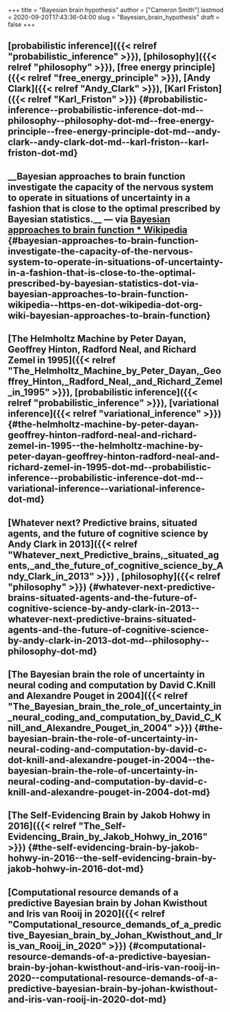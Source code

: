 +++
title = "Bayesian brain hypothesis"
author = ["Cameron Smith"]
lastmod = 2020-09-20T17:43:36-04:00
slug = "Bayesian_brain_hypothesis"
draft = false
+++

## [probabilistic inference]({{< relref "probabilistic_inference" >}}), [philosophy]({{< relref "philosophy" >}}), [free energy principle]({{< relref "free_energy_principle" >}}), [Andy Clark]({{< relref "Andy_Clark" >}}), [Karl Friston]({{< relref "Karl_Friston" >}}) {#probabilistic-inference--probabilistic-inference-dot-md--philosophy--philosophy-dot-md--free-energy-principle--free-energy-principle-dot-md--andy-clark--andy-clark-dot-md--karl-friston--karl-friston-dot-md}


## \_\_Bayesian approaches to brain function investigate the capacity of the nervous system to operate in situations of uncertainty in a fashion that is close to the optimal prescribed by Bayesian statistics.\_\_ — via [Bayesian approaches to brain function \* Wikipedia](<https://en.wikipedia.org/wiki/Bayesian%5Fapproaches%5Fto%5Fbrain%5Ffunction>) {#bayesian-approaches-to-brain-function-investigate-the-capacity-of-the-nervous-system-to-operate-in-situations-of-uncertainty-in-a-fashion-that-is-close-to-the-optimal-prescribed-by-bayesian-statistics-dot-via-bayesian-approaches-to-brain-function-wikipedia--https-en-dot-wikipedia-dot-org-wiki-bayesian-approaches-to-brain-function}


## [The Helmholtz Machine by Peter Dayan, Geoffrey Hinton, Radford Neal, and Richard Zemel in 1995]({{< relref "The_Helmholtz_Machine_by_Peter_Dayan,_Geoffrey_Hinton,_Radford_Neal,_and_Richard_Zemel_in_1995" >}}), [probabilistic inference]({{< relref "probabilistic_inference" >}}), [variational inference]({{< relref "variational_inference" >}}) {#the-helmholtz-machine-by-peter-dayan-geoffrey-hinton-radford-neal-and-richard-zemel-in-1995--the-helmholtz-machine-by-peter-dayan-geoffrey-hinton-radford-neal-and-richard-zemel-in-1995-dot-md--probabilistic-inference--probabilistic-inference-dot-md--variational-inference--variational-inference-dot-md}


## [Whatever next? Predictive brains, situated agents, and the future of cognitive science by Andy Clark in 2013]({{< relref "Whatever_next_Predictive_brains,_situated_agents,_and_the_future_of_cognitive_science_by_Andy_Clark_in_2013" >}}) , [philosophy]({{< relref "philosophy" >}}) {#whatever-next-predictive-brains-situated-agents-and-the-future-of-cognitive-science-by-andy-clark-in-2013--whatever-next-predictive-brains-situated-agents-and-the-future-of-cognitive-science-by-andy-clark-in-2013-dot-md--philosophy--philosophy-dot-md}


## [The Bayesian brain the role of uncertainty in neural coding and computation by David C.Knill and Alexandre Pouget in 2004]({{< relref "The_Bayesian_brain_the_role_of_uncertainty_in_neural_coding_and_computation_by_David_C_Knill_and_Alexandre_Pouget_in_2004" >}}) {#the-bayesian-brain-the-role-of-uncertainty-in-neural-coding-and-computation-by-david-c-dot-knill-and-alexandre-pouget-in-2004--the-bayesian-brain-the-role-of-uncertainty-in-neural-coding-and-computation-by-david-c-knill-and-alexandre-pouget-in-2004-dot-md}


## [The Self-Evidencing Brain by Jakob Hohwy in 2016]({{< relref "The_Self-Evidencing_Brain_by_Jakob_Hohwy_in_2016" >}}) {#the-self-evidencing-brain-by-jakob-hohwy-in-2016--the-self-evidencing-brain-by-jakob-hohwy-in-2016-dot-md}


## [Computational resource demands of a predictive Bayesian brain by Johan Kwisthout and Iris van Rooij in 2020]({{< relref "Computational_resource_demands_of_a_predictive_Bayesian_brain_by_Johan_Kwisthout_and_Iris_van_Rooij_in_2020" >}}) {#computational-resource-demands-of-a-predictive-bayesian-brain-by-johan-kwisthout-and-iris-van-rooij-in-2020--computational-resource-demands-of-a-predictive-bayesian-brain-by-johan-kwisthout-and-iris-van-rooij-in-2020-dot-md}
